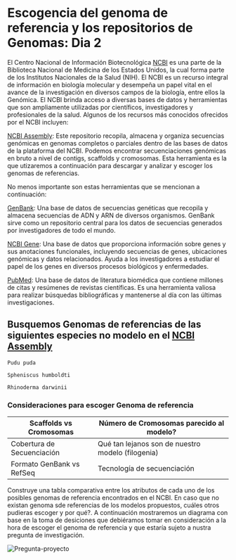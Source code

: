 # Escogencia del genoma de referencia y los repositorios de Genomas: Dia 2

El Centro Nacional de Información Biotecnológica [NCBI](https://www.ncbi.nlm.nih.gov/) es una parte de la Biblioteca Nacional de Medicina de los Estados Unidos, la cual forma parte de los Institutos Nacionales de la Salud (NIH). El NCBI es un recurso integral de información en biología molecular y  desempeña un papel vital en el avance de la investigación en diversos campos de la biología, entre ellos la Genómica.
El NCBI brinda acceso a diversas bases de datos y herramientas que son ampliamente utilizadas por científicos, investigadores y profesionales de la salud. Algunos de los recursos más conocidos ofrecidos por el NCBI incluyen:

[NCBI Assembly](https://www.ncbi.nlm.nih.gov/assembly):  Este repositorio recopila, almacena y organiza secuencias genómicas en genomas completos o parciales dentro de las bases de datos de la plataforma del NCBI. Podemos encontrar secuenciaciones genómicas en bruto a nivel de contigs, scaffolds y cromosomas. Esta herramienta es la que utizaremos a continuación para descargar y analizar y escoger los genomas de referencias.

No menos importante son estas herramientas que se mencionan a continuación:

[GenBank](https://www.ncbi.nlm.nih.gov/genbank/): Una base de datos de secuencias genéticas que recopila y almacena secuencias de ADN y ARN de diversos organismos. GenBank sirve como un repositorio central para los datos de secuencias generados por investigadores de todo el mundo.

[NCBI Gene](https://www.ncbi.nlm.nih.gov/gene/): Una base de datos que proporciona información sobre genes y sus anotaciones funcionales, incluyendo secuencias de genes, ubicaciones genómicas y datos relacionados. Ayuda a los investigadores a estudiar el papel de los genes en diversos procesos biológicos y enfermedades.

[PubMed](https://pubmed.ncbi.nlm.nih.gov/): Una base de datos de literatura biomédica que contiene millones de citas y resúmenes de revistas científicas. Es una herramienta valiosa para realizar búsquedas bibliográficas y mantenerse al día con las últimas investigaciones.




## Busquemos Genomas de referencias de las siguientes especies no modelo en el [NCBI Assembly](https://www.ncbi.nlm.nih.gov/assembly)

```
Pudu puda
```
```
Spheniscus humboldti
```
```
Rhinoderma darwinii
```

### Consideraciones para escoger Genoma de referencia



| Scaffolds vs Cromosomas   | Número de Cromosomas parecido al modelo?|
| --------------------------| --------------------------------------- |
| Cobertura de Secuenciación| Qué tan lejanos son de nuestro modelo (filogenia)  |
| Formato GenBank vs RefSeq |      Tecnología de secuenciación          |


Construye una tabla comparativa entre los atributos de cada uno de los posibles genomas de referencia encontrados en el NCBI. En caso que no existan genoma sde referencias de los modelos propuestos, cuáles otros pudieras escoger y por qué?. A continuación mostraremos un diagrama con base en la toma de desiciones que debiéramos tomar en consideración a la hora de escoger el genoma de referencia y que estaría sujeto a nustra pregunta de investigación.


![Pregunta-proyecto](https://github.com/lafabi/Genobiostoic/blob/main/Pregunta-proyecto.png)

